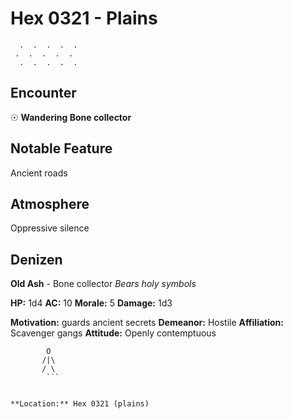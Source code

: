 # Hex 0321 - Plains
```
  .  .  .  .  .
 .  .  .  .  .
  .  .  .  .  .
```

## Encounter

☉ **Wandering Bone collector**

## Notable Feature

Ancient roads

## Atmosphere

Oppressive silence

## Denizen

**Old Ash** - Bone collector
*Bears holy symbols*

**HP:** 1d4 **AC:** 10 **Morale:** 5
**Damage:** 1d3

**Motivation:** guards ancient secrets
**Demeanor:** Hostile
**Affiliation:** Scavenger gangs
**Attitude:** Openly contemptuous

```
        O
       /|\
       / \
        ```


**Location:** Hex 0321 (plains)
